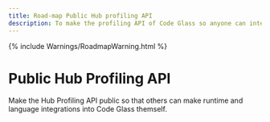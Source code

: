 ```yaml
---
title: Road-map Public Hub profiling API
description: To make the profiling API of Code Glass so anyone can integrate another runtime into CodeGlass
---
```

{% include Warnings/RoadmapWarning.html %}

# Public Hub Profiling API
Make the Hub Profiling API public so that others can make runtime and language integrations into Code Glass themself.
